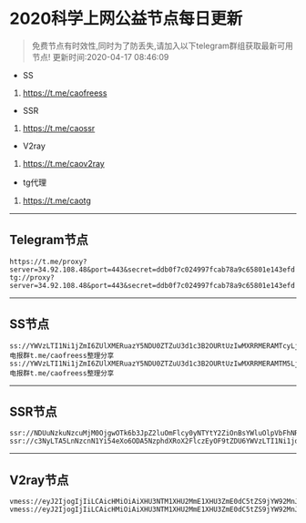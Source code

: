 
# 2020科学上网公益节点每日更新

> 免费节点有时效性,同时为了防丢失,请加入以下telegram群组获取最新可用节点!
更新时间:2020-04-17 08:46:09

- SS     
1. https://t.me/caofreess
- SSR
1. https://t.me/caossr
- V2ray
1. https://t.me/caov2ray
- tg代理
1. https://t.me/caotg
----------


## Telegram节点

```
https://t.me/proxy?server=34.92.108.48&port=443&secret=ddb0f7c024997fcab78a9c65801e143efd
tg://proxy?server=34.92.108.48&port=443&secret=ddb0f7c024997fcab78a9c65801e143efd
```

----------


## SS节点

```
ss://YWVzLTI1Ni1jZmI6ZUlXMERuazY5NDU0ZTZuU3d1c3B2OURtUzIwMXRRMERAMTcyLjEwNC4xMTYuMjMyOjgwOTc=#电报群t.me/caofreess整理分享
ss://YWVzLTI1Ni1jZmI6ZUlXMERuazY5NDU0ZTZuU3d1c3B2OURtUzIwMXRRMERAMTM5LjE2Mi42Ny4xMzU6ODA5OQ==#电报群t.me/caofreess整理分享

```
----------


## SSR节点

```
ssr://NDUuNzkuNzcuMjM0OjgwOTk6b3JpZ2luOmFlcy0yNTYtY2ZiOnBsYWluOlpVbFhNRVJ1YXpZNU5EVTBaVFp1VTNkMWMzQjJPVVJ0VXpJd01YUlJNRVE9Lz9vYmZzcGFyYW09JnByb3RvcGFyYW09JnJlbWFya3M9NTVTMTVvcWw1NzZrZEM1dFpTOWpZVzl6YzNMbWxiVG5rSWJsaUlia3Vxcz0mZ3JvdXA9NWJDUDZJMko1WVdONkxTNWMzTnk2SXFDNTRLNTU3dUU=
ssr://c3NyLTA5LnNzcnN1Yi54eXo6ODA5NzphdXRoX2FlczEyOF9tZDU6YWVzLTI1Ni1jdHI6dGxzMS4yX3RpY2tldF9hdXRoOmRDNXRaUzlUVTFKVFZVST0vP29iZnNwYXJhbT0mcHJvdG9wYXJhbT0mcmVtYXJrcz01NVMxNW9xbDU3NmtkQzV0WlM5allXOXpjM0xtbGJUbmtJYmxpSWJrdXFzPSZncm91cD01YkNQNkkySjVZV042TFM1YzNOeTZJcUM1NEs1NTd1RQ==

```
----------



## V2ray节点
```
vmess://eyJ2IjogIjIiLCAicHMiOiAiXHU3NTM1XHU2MmE1XHU3ZmE0dC5tZS9jYW92MnJheVx1NjU3NFx1NzQwNlx1NTIwNlx1NGVhYiIsICJhZGQiOiAiY2hpbmFoci5tbCIsICJwb3J0IjogIjQ0MyIsICJpZCI6ICI1ZmJmNmQ5ZS03ZjBhLTExZWEtOWJjZS01NjAwMDJhZjhkODYiLCAiYWlkIjogIjQ2IiwgIm5ldCI6ICJ3cyIsICJ0eXBlIjogIm5vbmUiLCAiaG9zdCI6ICJjaGluYWhyLm1sIiwgInBhdGgiOiAiL24yS2psdXc2LyIsICJ0bHMiOiAidGxzIn0=
vmess://eyJ2IjogIjIiLCAicHMiOiAiXHU3NTM1XHU2MmE1XHU3ZmE0dC5tZS9jYW92MnJheVx1NjU3NFx1NzQwNlx1NTIwNlx1NGVhYiIsICJhZGQiOiAibWlsa2dvZ28uY2YiLCAicG9ydCI6ICI0NDMiLCAiaWQiOiAiZjJjY2I1YzItN2VmOC0xMWVhLTg5ZjUtNTYwMDAyYWY3ZjRmIiwgImFpZCI6ICI0NiIsICJuZXQiOiAid3MiLCAidHlwZSI6ICJub25lIiwgImhvc3QiOiAibWlsa2dvZ28uY2YiLCAicGF0aCI6ICIvczJsWDUxVFMvIiwgInRscyI6ICJ0bHMifQ==

```



